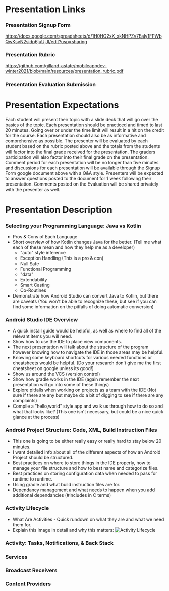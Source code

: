 # Presentation Links

### Presentation Signup Form
https://docs.google.com/spreadsheets/d/1H0HO2xX_xkNHPZv7Ealy1FPWbQwKsvN2sidp6juUjJI/edit?usp=sharing

### Presentation Rubric
https://github.com/gilland-astate/mobileappdev-winter2021/blob/main/resources/presentation_rubric.pdf

### Presentation Evaluation Submission


# Presentation Expectations
Each student will present their topic with a slide deck that will go over the basics of the topic. Each presentation should be practiced and timed to last 20 minutes. Going over or under the time limit will result in a hit on the credit for the course. Each presentation should also be as informative and comprehensive as possible. The presenter will be evaluated by each student based on the rubric posted above and the totals from the students will factor into the final grade received for the presentation. The graders participation will also factor into their final grade on the presentation. Comment period for each presentation will be no longer than five minutes and discussions for each presentation will be available through the Signup Form google document above with a Q&A style. Presenters will be expected to answer questions posted to the document for 1 week following their presentation. Comments posted on the Evaluation will be shared privately with the presenter as well.

# Presentation Description

### Selecting your Programming Language: Java vs Kotlin
* Pros & Cons of Each Language
* Short overview of how Kotlin changes Java for the better. (Tell me what each of these mean and how they help me as a developer)
    * "auto" style inference
    * Exception Handling (This is a pro & con)
    * Null Safe
    * Functional Programming
    * "data"
    * Extendability
    * Smart Casting
    * Co-Routines
* Demonstrate how Android Studio can convert Java to Kotlin, but there are caveats (You won't be able to recognize these, but see if you can find some information on the pitfalls of doing automatic conversion)

### Android Studio IDE Overview
* A quick install guide would be helpful, as well as where to find all of the relevant items you will need.
* Show how to use the IDE to place view components.
* The next presentation will talk about the structure of the program however knowing how to navigate the IDE in those areas may be helpful.
* Knowing some keyboard shortcuts for various needed functions or cheatsheets would be helpful. (Do your research don't give me the first cheatsheet on google unless its good!)
* Show us around the VCS (version control)
* Show how gradle works in the IDE (again remember the next presentation will go into some of these things)
* Explore pitfalls when working on projects as a team with the IDE (Not sure if there are any but maybe do a bit of digging to see if there are any complaints)
* Compile a "hello,world" style app and walk us through how to do so and what that looks like? (This one isn't necessary, but could be a nice quick glance at the process)


### Android Project Structure: Code, XML, Build Instruction Files
* This one is going to be either really easy or really hard to stay below 20 minutes.
* I want detailed info about all of the different aspects of how an Android Project should be structured.
* Best practices on where to store things in the IDE properly, how to manage your file structure and how to best name and categorize files.
* Best practices on storing configuration data when needed to pass for runtime to runtime.
* Using gradle and what build instruction files are for.
* Dependancy management and what needs to happen when you add additional dependancies (#includes in C terms)

### Activity Lifecycle
* What Are Activities - Quick rundown on what they are and what we need them for.
* Explain this image in detail and why this matters:
![Activity Lifecycle](https://developer.android.com/guide/components/images/activity_lifecycle.png)

### Activity: Tasks, Notifications, & Back Stack


### Services
### Broadcast Receivers
### Content Providers